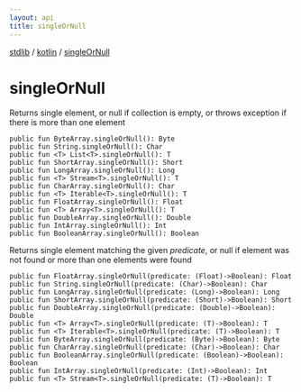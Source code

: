 ```yaml
---
layout: api
title: singleOrNull
---
```

[stdlib](../index.html) / [kotlin](index.html) / [singleOrNull](singleOrNull.html)

# singleOrNull
Returns single element, or null if collection is empty, or throws exception if there is more than one element
```
public fun ByteArray.singleOrNull(): Byte
public fun String.singleOrNull(): Char
public fun <T> List<T>.singleOrNull(): T
public fun ShortArray.singleOrNull(): Short
public fun LongArray.singleOrNull(): Long
public fun <T> Stream<T>.singleOrNull(): T
public fun CharArray.singleOrNull(): Char
public fun <T> Iterable<T>.singleOrNull(): T
public fun FloatArray.singleOrNull(): Float
public fun <T> Array<T>.singleOrNull(): T
public fun DoubleArray.singleOrNull(): Double
public fun IntArray.singleOrNull(): Int
public fun BooleanArray.singleOrNull(): Boolean
```
Returns single element matching the given *predicate*, or null if element was not found or more than one elements were found
```
public fun FloatArray.singleOrNull(predicate: (Float)->Boolean): Float
public fun String.singleOrNull(predicate: (Char)->Boolean): Char
public fun LongArray.singleOrNull(predicate: (Long)->Boolean): Long
public fun ShortArray.singleOrNull(predicate: (Short)->Boolean): Short
public fun DoubleArray.singleOrNull(predicate: (Double)->Boolean): Double
public fun <T> Array<T>.singleOrNull(predicate: (T)->Boolean): T
public fun <T> Iterable<T>.singleOrNull(predicate: (T)->Boolean): T
public fun ByteArray.singleOrNull(predicate: (Byte)->Boolean): Byte
public fun CharArray.singleOrNull(predicate: (Char)->Boolean): Char
public fun BooleanArray.singleOrNull(predicate: (Boolean)->Boolean): Boolean
public fun IntArray.singleOrNull(predicate: (Int)->Boolean): Int
public fun <T> Stream<T>.singleOrNull(predicate: (T)->Boolean): T
```
